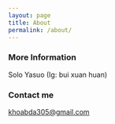 ```yaml
---
layout: page
title: About
permalink: /about/
---
```



### More Information

Solo Yasuo (Ig: bui xuan huan)

### Contact me

[khoabda305@gmail.com](mailto:khoabda305@gmail.com)
